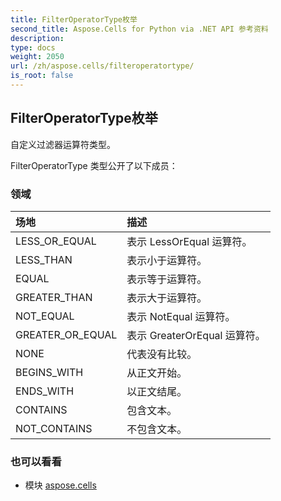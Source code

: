 ```yaml
---
title: FilterOperatorType枚举
second_title: Aspose.Cells for Python via .NET API 参考资料
description:
type: docs
weight: 2050
url: /zh/aspose.cells/filteroperatortype/
is_root: false
---
```

## FilterOperatorType枚举
自定义过滤器运算符类型。



FilterOperatorType 类型公开了以下成员：

### 领域
|场地|描述|
| :- | :- |
| LESS_OR_EQUAL |表示 LessOrEqual 运算符。|
| LESS_THAN |表示小于运算符。|
| EQUAL |表示等于运算符。|
| GREATER_THAN |表示大于运算符。|
| NOT_EQUAL |表示 NotEqual 运算符。|
| GREATER_OR_EQUAL |表示 GreaterOrEqual 运算符。|
| NONE |代表没有比较。|
| BEGINS_WITH |从正文开始。|
| ENDS_WITH |以正文结尾。|
| CONTAINS |包含文本。|
| NOT_CONTAINS |不包含文本。|



### 也可以看看
* 模块 [aspose.cells](..)
